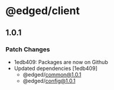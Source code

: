# @edged/client

## 1.0.1

### Patch Changes

- 1edb409: Packages are now on Github
- Updated dependencies [1edb409]
  - @edged/common@1.0.1
  - @edged/config@1.0.1
